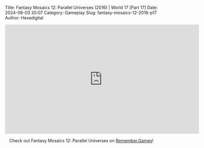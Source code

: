 Title: Fantasy Mosaics 12: Parallel Universes (2016) | World 17 [Part 17]
Date: 2024-06-03 20:07
Category: Gameplay
Slug: fantasy-mosaics-12-2016-p17
Author: Hexadigital

<center><iframe src="https://www.youtube.com/embed/BsBAk931hak?feature=oembed" allow="accelerometer; autoplay; encrypted-media; gyroscope; picture-in-picture" width="640" height="360" frameborder="0"></iframe>

Check out Fantasy Mosaics 12: Parallel Universes on [Remember.Games](https://remember.games/game/8350/fantasy-mosaics-12-parallel-universes/)!</center>